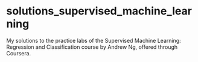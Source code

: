 # solutions_supervised_machine_learning
My solutions to the practice labs of the Supervised Machine Learning: Regression and Classification course by Andrew Ng, offered through Coursera.
